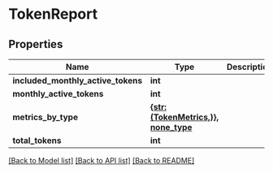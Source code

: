 # TokenReport


## Properties
Name | Type | Description | Notes
------------ | ------------- | ------------- | -------------
**included_monthly_active_tokens** | **int** |  | [optional] 
**monthly_active_tokens** | **int** |  | [optional] 
**metrics_by_type** | [**{str: (TokenMetrics,)}, none_type**](TokenMetrics.md) |  | [optional] 
**total_tokens** | **int** |  | [optional] 

[[Back to Model list]](../README.md#documentation-for-models) [[Back to API list]](../README.md#documentation-for-api-endpoints) [[Back to README]](../README.md)


